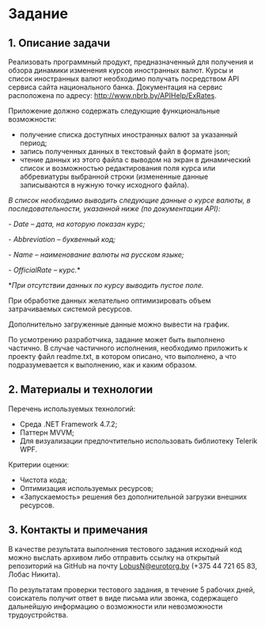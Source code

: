# Задание
## 1. Описание задачи
Реализовать программный продукт, предназначенный для получения и обзора динамики изменения курсов иностранных валют. Курсы и список иностранных валют необходимо получать посредством API сервиса сайта национального банка. Документация на сервис расположена по адресу: http://www.nbrb.by/APIHelp/ExRates.

Приложение должно содержать следующие функциональные возможности:
- получение списка доступных иностранных валют за указанный период;
- запись полученных данных в текстовый файл в формате json;
- чтение данных из этого файла с выводом на экран в динамический список и возможностью редактирования поля курса или аббревиатуры выбранной строки (измененные данные записываются в нужную точку исходного файла).

*В список необходимо выводить следующие данные о курсе валюты, в последовательности, указанной ниже (по документации API):*

*- Date – дата, на которую показан курс;*

*- Abbreviation – буквенный код;*

*- Name – наименование валюты на русском языке;*

*- OfficialRate – курс.**

**При отсутствии данных по курсу выводить пустое поле.*

При обработке данных желательно оптимизировать объем затрачиваемых системой ресурсов.

Дополнительно загруженные данные можно вывести на график.

По усмотрению разработчика, задание может быть выполнено частично. В случае частичного исполнения, необходимо приложить к проекту файл readme.txt, в котором описано, что выполнено, а что подразумевается к выполнению, как и каким образом.

## 2. Материалы и технологии
Перечень используемых технологий:
- Среда .NET Framework 4.7.2;
- Паттерн MVVM;
- Для визуализации предпочтительно использовать библиотеку Telerik WPF.

Критерии оценки:
- Чистота кода;
- Оптимизация используемых ресурсов;
- «Запускаемость» решения без дополнительной загрузки внешних ресурсов.

## 3. Контакты и примечания
В качестве результата выполнения тестового задания исходный код можно выслать архивом либо отправить ссылку на открытый репозиторий на GitHub на почту LobusN@eurotorg.by (+375 44 721 65 83, Лобас Никита).

По результатам проверки тестового задания, в течение 5 рабочих дней, соискатель получит ответ в виде письма или звонка, содержащего дальнейшую информацию о возможности или невозможности трудоустройства.
